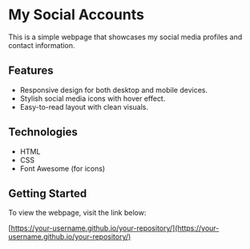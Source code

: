 # My Social Accounts

This is a simple webpage that showcases my social media profiles and contact information.

## Features

- Responsive design for both desktop and mobile devices.
- Stylish social media icons with hover effect.
- Easy-to-read layout with clean visuals.

## Technologies

- HTML
- CSS
- Font Awesome (for icons)

## Getting Started

To view the webpage, visit the link below:

[https://your-username.github.io/your-repository/](https://your-username.github.io/your-repository/)
